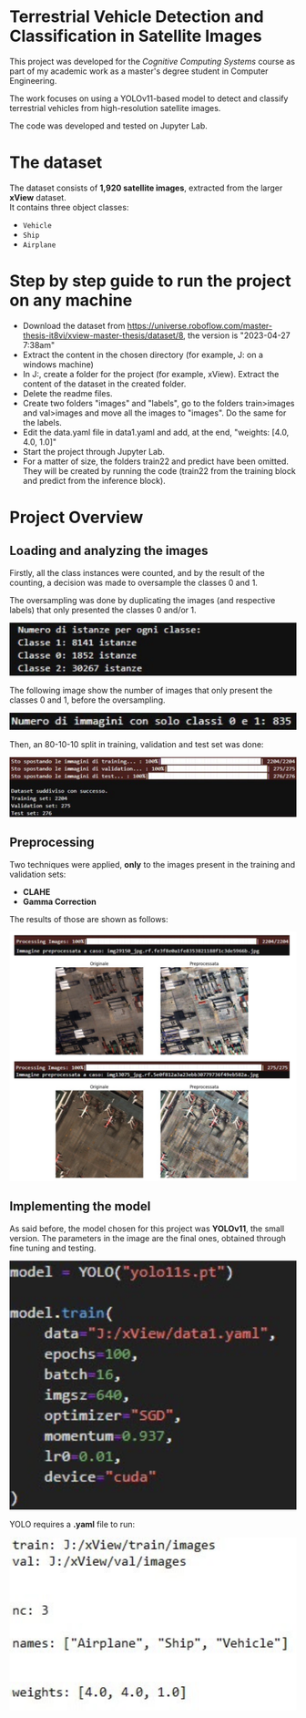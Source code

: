 # Terrestrial Vehicle Detection and Classification in Satellite Images

This project was developed for the *Cognitive Computing Systems* course as part of my academic work as a master's degree student in Computer Engineering.

The work focuses on using a YOLOv11-based model to detect and classify terrestrial vehicles from high-resolution satellite images.

The code was developed and tested on Jupyter Lab.

# The dataset
The dataset consists of **1,920 satellite images**, extracted from the larger **xView** dataset.  
It contains three object classes:
- `Vehicle`
- `Ship`
- `Airplane`

# Step by step guide to run the project on any machine

  - Download the dataset from https://universe.roboflow.com/master-thesis-it8vi/xview-master-thesis/dataset/8, the version is "2023-04-27 7:38am"
  - Extract the content in the chosen directory (for example, J: on a windows machine)
  - In J:, create a folder for the project (for example, xView). Extract the content of the dataset in the created folder.
  - Delete the readme files.
  - Create two folders "images" and "labels", go to the folders train>images and val>images and move all the images to "images". Do the same for the labels.
  - Edit the data.yaml file in data1.yaml and add, at the end, "weights: [4.0, 4.0, 1.0]"
  - Start the project through Jupyter Lab.
  - For a matter of size, the folders train22 and predict have been omitted. They will be created by running the code (train22 from the training block and predict from the inference block).

# Project Overview


## Loading and analyzing the images
Firstly, all the class instances were counted, and by the result of the counting, a decision was made to oversample the classes 0 and 1.

The oversampling was done by duplicating the images (and respective labels) that only presented the classes 0 and/or 1.

![](assets/1classcount.png)

The following image show the number of images that only present the classes 0 and 1, before the oversampling.

![](assets/2numimg0and1.png)

Then, an 80-10-10 split in training, validation and test set was done:

![](assets/3trainvaltestsplit.png)


## Preprocessing
Two techniques were applied, **only** to the images present in the training and validation sets:

  - **CLAHE**
  - **Gamma Correction**

The results of those are shown as follows:

![](assets/4imgpreandafterprocessing.png)


## Implementing the model

As said before, the model chosen for this project was **YOLOv11**, the small version. The parameters in the image are the final ones, obtained through fine tuning and testing.

![](assets/5model.png)

YOLO requires a **.yaml** file to run:

![](assets/6data.png)





